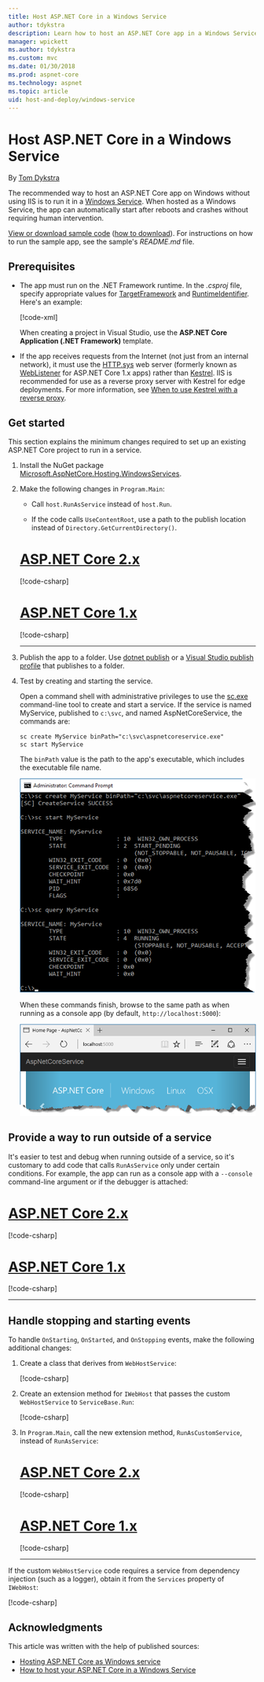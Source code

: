 ```yaml
---
title: Host ASP.NET Core in a Windows Service
author: tdykstra
description: Learn how to host an ASP.NET Core app in a Windows Service.
manager: wpickett
ms.author: tdykstra
ms.custom: mvc
ms.date: 01/30/2018
ms.prod: aspnet-core
ms.technology: aspnet
ms.topic: article
uid: host-and-deploy/windows-service
---
```

# Host ASP.NET Core in a Windows Service

By [Tom Dykstra](https://github.com/tdykstra)

The recommended way to host an ASP.NET Core app on Windows without using IIS is to run it in a [Windows Service](/dotnet/framework/windows-services/introduction-to-windows-service-applications). When hosted as a Windows Service, the app can automatically start after reboots and crashes without requiring human intervention.

[View or download sample code](https://github.com/aspnet/Docs/tree/master/aspnetcore/host-and-deploy/windows-service/sample) ([how to download](xref:tutorials/index#how-to-download-a-sample)). For instructions on how to run the sample app, see the sample's *README.md* file.

## Prerequisites

* The app must run on the .NET Framework runtime. In the *.csproj* file, specify appropriate values for [TargetFramework](/nuget/schema/target-frameworks) and [RuntimeIdentifier](/dotnet/articles/core/rid-catalog). Here's an example:

  [!code-xml[](windows-service/sample/AspNetCoreService.csproj?range=3-6)]

  When creating a project in Visual Studio, use the **ASP.NET Core Application (.NET Framework)** template.

* If the app receives requests from the Internet (not just from an internal network), it must use the [HTTP.sys](xref:fundamentals/servers/httpsys) web server (formerly known as [WebListener](xref:fundamentals/servers/weblistener) for ASP.NET Core 1.x apps) rather than [Kestrel](xref:fundamentals/servers/kestrel). IIS is recommended for use as a reverse proxy server with Kestrel for edge deployments. For more information, see [When to use Kestrel with a reverse proxy](xref:fundamentals/servers/kestrel#when-to-use-kestrel-with-a-reverse-proxy).

## Get started

This section explains the minimum changes required to set up an existing ASP.NET Core project to run in a service.

1. Install the NuGet package [Microsoft.AspNetCore.Hosting.WindowsServices](https://www.nuget.org/packages/Microsoft.AspNetCore.Hosting.WindowsServices/).

1. Make the following changes in `Program.Main`:
  
   * Call `host.RunAsService` instead of `host.Run`.
  
   * If the code calls `UseContentRoot`, use a path to the publish location instead of `Directory.GetCurrentDirectory()`.

   # [ASP.NET Core 2.x](#tab/aspnetcore2x)

   [!code-csharp[](windows-service/sample/Program.cs?name=ServiceOnly&highlight=3-4,7,12)]

   # [ASP.NET Core 1.x](#tab/aspnetcore1x)

   [!code-csharp[](windows-service/sample_snapshot/Program.cs?name=ServiceOnly&highlight=3-4,8,14)]

   ---

1. Publish the app to a folder. Use [dotnet publish](/dotnet/articles/core/tools/dotnet-publish) or a [Visual Studio publish profile](xref:host-and-deploy/visual-studio-publish-profiles) that publishes to a folder.

1. Test by creating and starting the service.

   Open a command shell with administrative privileges to use the [sc.exe](https://technet.microsoft.com/library/bb490995) command-line tool to create and start a service. If the service is named MyService, published to `c:\svc`, and named AspNetCoreService, the commands are:

   ```console
   sc create MyService binPath="c:\svc\aspnetcoreservice.exe"
   sc start MyService
   ```

   The `binPath` value is the path to the app's executable, which includes the executable file name.

   ![Console window create and start example](windows-service/_static/create-start.png)

   When these commands finish, browse to the same path as when running as a console app (by default, `http://localhost:5000`):

   ![Running in a service](windows-service/_static/running-in-service.png)

## Provide a way to run outside of a service

It's easier to test and debug when running outside of a service, so it's customary to add code that calls `RunAsService` only under certain conditions. For example, the app can run as a console app with a `--console` command-line argument or if the debugger is attached:

# [ASP.NET Core 2.x](#tab/aspnetcore2x)

[!code-csharp[](windows-service/sample/Program.cs?name=ServiceOrConsole)]

# [ASP.NET Core 1.x](#tab/aspnetcore1x)

[!code-csharp[](windows-service/sample_snapshot/Program.cs?name=ServiceOrConsole)]

---

## Handle stopping and starting events

To handle `OnStarting`, `OnStarted`, and `OnStopping` events, make the following additional changes:

1. Create a class that derives from `WebHostService`:

   [!code-csharp[](windows-service/sample/CustomWebHostService.cs?name=NoLogging)]

1. Create an extension method for `IWebHost` that passes the custom `WebHostService` to `ServiceBase.Run`:

   [!code-csharp[](windows-service/sample/WebHostServiceExtensions.cs?name=ExtensionsClass)]

1. In `Program.Main`, call the new extension method, `RunAsCustomService`, instead of `RunAsService`:

   # [ASP.NET Core 2.x](#tab/aspnetcore2x)

   [!code-csharp[](windows-service/sample/Program.cs?name=HandleStopStart&highlight=24)]

   # [ASP.NET Core 1.x](#tab/aspnetcore1x)

   [!code-csharp[](windows-service/sample_snapshot/Program.cs?name=HandleStopStart&highlight=26)]

   ---

If the custom `WebHostService` code requires a service from dependency injection (such as a logger), obtain it from the `Services` property of `IWebHost`:

[!code-csharp[](windows-service/sample/CustomWebHostService.cs?name=Logging&highlight=7)]

## Acknowledgments

This article was written with the help of published sources:

* [Hosting ASP.NET Core as Windows service](https://stackoverflow.com/questions/37346383/hosting-asp-net-core-as-windows-service/37464074)
* [How to host your ASP.NET Core in a Windows Service](https://dotnetthoughts.net/how-to-host-your-aspnet-core-in-a-windows-service/)
